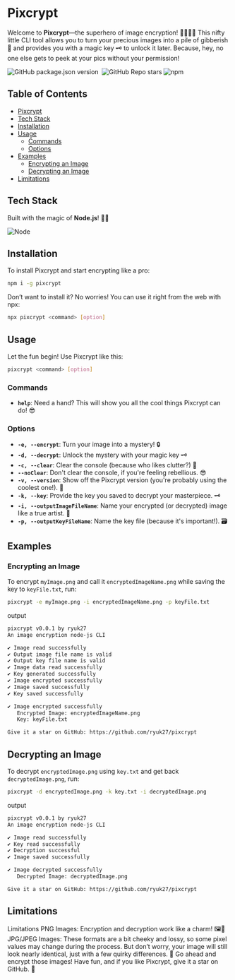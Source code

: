 # Pixcrypt

Welcome to **Pixcrypt**—the superhero of image encryption! 🦸‍♂️🦸‍♀️ This nifty little CLI tool allows you to turn your precious images into a pile of gibberish 🧩 and provides you with a magic key 🗝️ to unlock it later. Because, hey, no one else gets to peek at your pics without your permission!

![GitHub package.json version](https://img.shields.io/github/package-json/v/ryuk27/pixcrypt?style=for-the-badge)&nbsp;
![GitHub Repo stars](https://img.shields.io/github/stars/ryuk27/pixcrypt?logo=github&style=for-the-badge)
![npm](https://img.shields.io/npm/dt/pixcrypt?style=for-the-badge&logo=npm)

## Table of Contents

- [Pixcrypt](#pixcrypt)
- [Tech Stack](#tech-stack)
- [Installation](#installation)
- [Usage](#usage)
  - [Commands](#commands)
  - [Options](#options)
- [Examples](#examples)
  - [Encrypting an Image](#encrypting-an-image)
  - [Decrypting an Image](#decrypting-an-image)
- [Limitations](#limitations)

## Tech Stack

Built with the magic of **Node.js**! 🎩✨

![Node](https://img.shields.io/badge/NodeJS-05122A?style=for-the-badge&logo=node.js)&nbsp;

## Installation

To install Pixcrypt and start encrypting like a pro:

```sh
npm i -g pixcrypt
```

Don’t want to install it? No worries! You can use it right from the web with npx:

```sh
npx pixcrypt <command> [option]
```

## Usage

Let the fun begin! Use Pixcrypt like this:

```sh
pixcrypt <command> [option]
```

### Commands

- **`help`**: Need a hand? This will show you all the cool things Pixcrypt can do! 😎

### Options

- **`-e, --encrypt`**: Turn your image into a mystery! 🔒
- **`-d, --decrypt`**: Unlock the mystery with your magic key 🗝️
- **`-c, --clear`**: Clear the console (because who likes clutter?) 💨
- **`--noClear`**: Don't clear the console, if you're feeling rebellious. 😎
- **`-v, --version`**: Show off the Pixcrypt version (you're probably using the coolest one!). 🎉
- **`-k, --key`**: Provide the key you saved to decrypt your masterpiece. 🗝️
- **`-i, --outputImageFileName`**: Name your encrypted (or decrypted) image like a true artist. 🎨
- **`-p, --outputKeyFileName`**: Name the key file (because it's important!). 🗃️

## Examples

### Encrypting an Image
To encrypt `myImage.png` and call it `encryptedImageName.png` while saving the key to `keyFile.txt`, run:

```sh
pixcrypt -e myImage.png -i encryptedImageName.png -p keyFile.txt
```

output

```sh
pixcrypt v0.0.1 by ryuk27
An image encryption node-js CLI

✔ Image read successfully
✔ Output image file name is valid
✔ Output key file name is valid
✔ Image data read successfully
✔ Key generated successfully
✔ Image encrypted successfully
✔ Image saved successfully
✔ Key saved successfully

✔ Image encrypted successfully  
   Encrypted Image: encryptedImageName.png  
   Key: keyFile.txt

Give it a star on GitHub: https://github.com/ryuk27/pixcrypt
```

## Decrypting an Image

To decrypt `encryptedImage.png` using `key.txt` and get back `decryptedImage.png`, run:

```sh
pixcrypt -d encryptedImage.png -k key.txt -i decryptedImage.png
```

output

```sh
pixcrypt v0.0.1 by ryuk27
An image encryption node-js CLI

✔ Image read successfully
✔ Key read successfully
✔ Decryption successful
✔ Image saved successfully

✔ Image decrypted successfully  
   Decrypted Image: decryptedImage.png

Give it a star on GitHub: https://github.com/ryuk27/pixcrypt
```
## Limitations

Limitations
PNG Images: Encryption and decryption work like a charm! 🖼️🔐
JPG/JPEG Images: These formats are a bit cheeky and lossy, so some pixel values may change during the process. But don’t worry, your image will still look nearly identical, just with a few quirky differences. 🤪
Go ahead and encrypt those images! Have fun, and if you like Pixcrypt, give it a star on GitHub. 🎉
